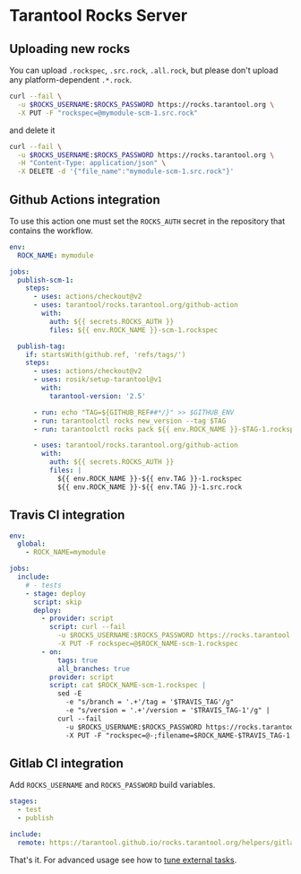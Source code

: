 # Tarantool Rocks Server

## Uploading new rocks

You can upload `.rockspec`, `.src.rock`, `.all.rock`,
but please don't upload any platform-dependent `.*.rock`.

```bash
curl --fail \
  -u $ROCKS_USERNAME:$ROCKS_PASSWORD https://rocks.tarantool.org \
  -X PUT -F "rockspec=@mymodule-scm-1.src.rock"
```

and delete it
```bash
curl --fail \
  -u $ROCKS_USERNAME:$ROCKS_PASSWORD https://rocks.tarantool.org \
  -H "Content-Type: application/json" \
  -X DELETE -d '{"file_name":"mymodule-scm-1.src.rock"}'
```

## Github Actions integration

To use this action one must set the `ROCKS_AUTH` secret in the
repository that contains the workflow.

```yaml
env:
  ROCK_NAME: mymodule

jobs:
  publish-scm-1:
    steps:
      - uses: actions/checkout@v2
      - uses: tarantool/rocks.tarantool.org/github-action
        with:
          auth: ${{ secrets.ROCKS_AUTH }}
          files: ${{ env.ROCK_NAME }}-scm-1.rockspec

  publish-tag:
    if: startsWith(github.ref, 'refs/tags/')
    steps:
      - uses: actions/checkout@v2
      - uses: rosik/setup-tarantool@v1
        with:
          tarantool-version: '2.5'

      - run: echo "TAG=${GITHUB_REF##*/}" >> $GITHUB_ENV
      - run: tarantoolctl rocks new_version --tag $TAG
      - run: tarantoolctl rocks pack ${{ env.ROCK_NAME }}-$TAG-1.rockspec

      - uses: tarantool/rocks.tarantool.org/github-action
        with:
          auth: ${{ secrets.ROCKS_AUTH }}
          files: |
            ${{ env.ROCK_NAME }}-${{ env.TAG }}-1.rockspec
            ${{ env.ROCK_NAME }}-${{ env.TAG }}-1.src.rock
```

## Travis CI integration

```yaml
env:
  global:
    - ROCK_NAME=mymodule

jobs:
  include:
    # - tests
    - stage: deploy
      script: skip
      deploy:
        - provider: script
          script: curl --fail
            -u $ROCKS_USERNAME:$ROCKS_PASSWORD https://rocks.tarantool.org
            -X PUT -F rockspec=@$ROCK_NAME-scm-1.rockspec
        - on:
            tags: true
            all_branches: true
          provider: script
          script: cat $ROCK_NAME-scm-1.rockspec |
            sed -E
              -e "s/branch = '.+'/tag = '$TRAVIS_TAG'/g"
              -e "s/version = '.+'/version = '$TRAVIS_TAG-1'/g" |
            curl --fail
              -u $ROCKS_USERNAME:$ROCKS_PASSWORD https://rocks.tarantool.org
              -X PUT -F "rockspec=@-;filename=$ROCK_NAME-$TRAVIS_TAG-1.rockspec"
```

## Gitlab CI integration

Add `ROCKS_USERNAME` and `ROCKS_PASSWORD` build variables.

```yaml
stages:
  - test
  - publish

include:
  remote: https://tarantool.github.io/rocks.tarantool.org/helpers/gitlab-publish-rockspec.yml
```

That's it. For advanced usage see how to
[tune external tasks](https://docs.gitlab.com/ee/ci/yaml/#overriding-external-template-values).
